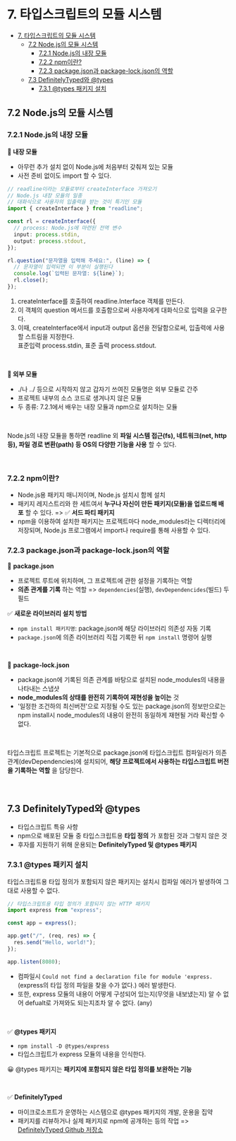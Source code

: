 # 7. 타입스크립트의 모듈 시스템

- [7. 타입스크립트의 모듈 시스템](#7-타입스크립트의-모듈-시스템)
  - [7.2 Node.js의 모듈 시스템](#72-nodejs의-모듈-시스템)
    - [7.2.1 Node.js의 내장 모듈](#721-nodejs의-내장-모듈)
    - [7.2.2 npm이란?](#722-npm이란)
    - [7.2.3 package.json과 package-lock.json의 역할](#723-packagejson과-package-lockjson의-역할)
  - [7.3 DefinitelyTyped와 @types](#73-definitelytyped와-types)
    - [7.3.1 @types 패키지 설치](#731-types-패키지-설치)

## 7.2 Node.js의 모듈 시스템

### 7.2.1 Node.js의 내장 모듈

**🤔 내장 모듈**

- 아무런 추가 설치 없이 Node.js에 처음부터 갖춰져 있는 모듈
- 사전 준비 없이도 import 할 수 있다.

```ts
// readline이라는 모듈로부터 createInterface 가져오기
// Node.js 내장 모듈의 일종
// 대화식으로 사용자의 입출력을 받는 것이 특기인 모듈
import { createInterface } from "readline";

const rl = createInterface({
  // process: Node.js에 마련된 전역 변수
  input: process.stdin,
  output: process.stdout,
});

rl.question("문자열을 입력해 주세요:", (line) => {
  // 문자열이 입력되면 이 부분이 실행된다
  console.log(`입력된 문자열: ${line}`);
  rl.close();
});
```

1. createInterface를 호출하여 readline.Interface 객체를 만든다.
2. 이 객체의 question 메서드를 호출함으로써 사용자에게 대화식으로 입력을 요구한다.
3. 이때, createInterface에서 input과 output 옵션을 전달함으로써, 입출력에 사용할 스트림을 지정한다. <br /> 표준입력 process.stdin, 표준 출력 process.stdout.

<br />

**🤔 외부 모듈**

- ./나 ../ 등으로 시작하지 않고 갑자기 쓰여진 모듈명은 외부 모듈로 간주
- 프로젝트 내부의 소스 코드로 생겨나지 않은 모듈
- 두 종류: 7.2.1에서 배우는 내장 모듈과 npm으로 설치하는 모듈

<br />

Node.js의 내장 모듈을 통하면 readline 외 **파일 시스템 접근(fs), 네트워크(net, http 등), 파일 경로 변환(path) 등 OS의 다양한 기능을 사용** 할 수 있다.

<br />

### 7.2.2 npm이란?

- Node.js용 패키지 매니저이며, Node.js 설치시 함께 설치
- 패키지 레지스트리와 한 세트여서 **누구나 자신이 만든 패키지(모듈)을 업로드해 배포** 할 수 있다. => ✅ **서드 파티 패키지**
- npm을 이용하여 설치한 패키지는 프로젝트마다 node_modules라는 디렉터리에 저장되며, Node.js 프로그램에서 import나 require를 통해 사용할 수 있다.

### 7.2.3 package.json과 package-lock.json의 역할

🤔 **package.json**

- 프로젝트 루트에 위치하며, 그 프로젝트에 관한 설정을 기록하는 역할
- **의존 관계를 기록** 하는 역할 => `dependencies`(실행), `devDependencides`(빌드) 두 필드

✅ **새로운 라이브러리 설치 방법**

- `npm install 패키지명`: package.json에 해당 라이브러리 의존성 자동 기록
- `package.json`에 의존 라이브러리 직접 기록한 뒤 `npm install` 명령어 실행

<br />

🤔 **package-lock.json**

- package.json에 기록된 의존 관계를 바탕으로 설치된 node_modules의 내용을 나타내는 스냅샷
- **node_modules의 상태를 완전히 기록하여 재현성을 높이는** 것
- '일정한 조건하의 최신버전'으로 지정될 수도 있는 package.json의 정보만으로는 npm install시 node_modules의 내용이 완전히 동일하게 재현될 거라 확신할 수 없다.

<br />

타입스크립트 프로젝트는 기본적으로 package.json에 타입스크립트 컴파일러가 의존 관계(devDependencies)에 설치되어, **해당 프로젝트에서 사용하는 타입스크립트 버전을 기록하는 역할** 을 담당한다.

<br />

## 7.3 DefinitelyTyped와 @types

- 타입스크립트 특유 사항
- npm으로 배포된 모듈 중 타입스크립트용 **타입 정의** 가 포함된 것과 그렇지 않은 것
- 후자를 지원하기 위해 운용되는 **DefinitelyTyped 및 @types 패키지**

### 7.3.1 @types 패키지 설치

타입스크립트용 타입 정의가 포함되지 않은 패키지는 설치시 컴파일 에러가 발생하여 그대로 사용할 수 없다.

```ts
// 타입스크립트용 타입 정의가 포함되지 않는 HTTP 패키지
import express from "express";

const app = express();

app.get("/", (req, res) => {
  res.send("Hello, world!");
});

app.listen(8080);
```

- 컴파일시 `Could not find a declaration file for module 'express.` (express의 타입 정의 파일을 찾을 수가 없다.) 에러 발생한다.
- 또한, express 모듈의 내용이 어떻게 구성되어 있는지(무엇을 내보냈는지) 알 수 없어 defualt로 가져와도 되는지조차 알 수 없다. (any)

<br />

✅ **@types 패키지**

- `npm install -D @types/express`
- 타입스크립트가 express 모듈의 내용을 인식한다.

😀 @types 패키지는 **패키지에 포함되지 않은 타입 정의를 보완하는 기능**

<br />

✅ **DefinitelyTyped**

- 마이크로소프트가 운영하는 시스템으로 @types 패키지의 개발, 운용을 집약
- 패키지를 리뷰하거나 실제 패키지로 npm에 공개하는 등의 작업 => [DefinitelyTyped Github 저장소](https://github.com/DefinitelyTyped/DefinitelyTyped)
